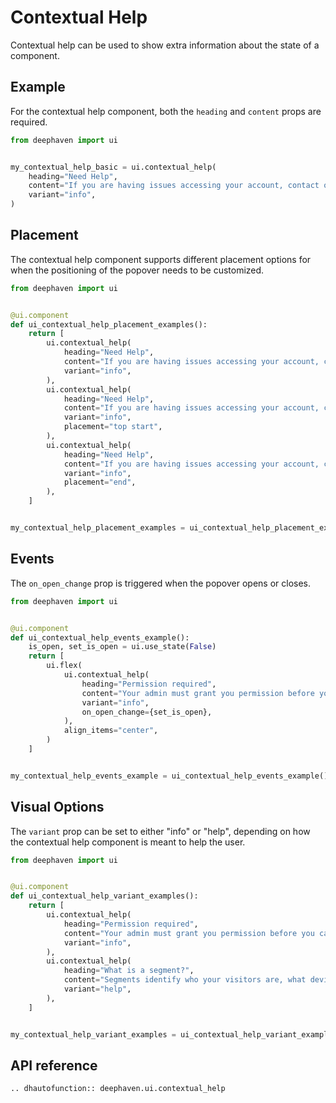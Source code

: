 # Contextual Help

Contextual help can be used to show extra information about the state of a component.

## Example

For the contextual help component, both the `heading` and `content` props are required. 

```python
from deephaven import ui


my_contextual_help_basic = ui.contextual_help(
    heading="Need Help",
    content="If you are having issues accessing your account, contact our customer support team for help.",
    variant="info",
)
```


## Placement

The contextual help component supports different placement options for when the positioning of the popover needs to be customized.

```python
from deephaven import ui


@ui.component
def ui_contextual_help_placement_examples():
    return [
        ui.contextual_help(
            heading="Need Help",
            content="If you are having issues accessing your account, contact our customer support team for help.",
            variant="info",
        ),
        ui.contextual_help(
            heading="Need Help",
            content="If you are having issues accessing your account, contact our customer support team for help.",
            variant="info",
            placement="top start",
        ),
        ui.contextual_help(
            heading="Need Help",
            content="If you are having issues accessing your account, contact our customer support team for help.",
            variant="info",
            placement="end",
        ),
    ]


my_contextual_help_placement_examples = ui_contextual_help_placement_examples()
```


## Events

The `on_open_change` prop is triggered when the popover opens or closes.

```python
from deephaven import ui


@ui.component
def ui_contextual_help_events_example():
    is_open, set_is_open = ui.use_state(False)
    return [
        ui.flex(
            ui.contextual_help(
                heading="Permission required",
                content="Your admin must grant you permission before you can create a segment.",
                variant="info",
                on_open_change={set_is_open},
            ),
            align_items="center",
        )
    ]


my_contextual_help_events_example = ui_contextual_help_events_example()
```


## Visual Options

The `variant` prop can be set to either "info" or "help", depending on how the contextual help component is meant to help the user.

```python
from deephaven import ui


@ui.component
def ui_contextual_help_variant_examples():
    return [
        ui.contextual_help(
            heading="Permission required",
            content="Your admin must grant you permission before you can create a segment.",
            variant="info",
        ),
        ui.contextual_help(
            heading="What is a segment?",
            content="Segments identify who your visitors are, what devices and services they use, where they navigated from, and much more.",
            variant="help",
        ),
    ]


my_contextual_help_variant_examples = ui_contextual_help_variant_examples()
```


## API reference

```{eval-rst}
.. dhautofunction:: deephaven.ui.contextual_help
```

